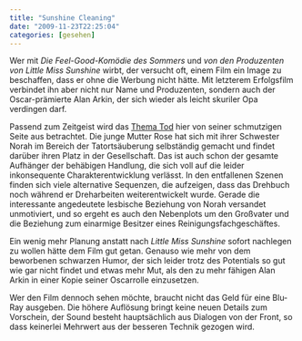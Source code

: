 ```yaml
---
title: "Sunshine Cleaning"
date: "2009-11-23T22:25:04"
categories: [gesehen]
---
```


Wer mit *Die Feel-Good-Komödie des Sommers* und *von den Produzenten von Little Miss Sunshine* wirbt, der versucht oft, einem Film ein Image zu beschaffen, dass er ohne die Werbung nicht hätte. Mit letzterem Erfolgsfilm verbindet ihn aber nicht nur Name und Produzenten, sondern auch der Oscar-prämierte Alan Arkin, der sich wieder als leicht skuriler Opa verdingen darf.

Passend zum Zeitgeist wird das [Thema Tod](/blog/2008/10/22/pushing-daisies/) hier von seiner schmutzigen Seite aus betrachtet. Die junge Mutter Rose hat sich mit ihrer Schwester Norah im Bereich der Tatortsäuberung selbständig gemacht und findet darüber ihren Platz in der Gesellschaft. Das ist auch schon der gesamte Aufhänger der behäbigen Handlung, die sich voll auf die leider inkonsequente Charakterentwicklung verlässt. In den entfallenen Szenen finden sich viele alternative Sequenzen, die aufzeigen, dass das Drehbuch noch während er Dreharbeiten weiterentwickelt wurde. Gerade die interessante angedeutete lesbische Beziehung von Norah versandet unmotiviert, und so ergeht es auch den Nebenplots um den Großvater und die Beziehung zum einarmige Besitzer eines Reinigungsfachgeschäftes.

Ein wenig mehr Planung anstatt nach *Little Miss Sunshine* sofort nachlegen zu wollen hätte dem Film gut getan. Genauso wie mehr von dem beworbenen schwarzen Humor, der sich leider trotz des Potentials so gut wie gar nicht findet und etwas mehr Mut, als den zu mehr fähigen Alan Arkin in einer Kopie seiner Oscarrolle einzusetzen.

Wer den Film dennoch sehen möchte, braucht nicht das Geld für eine Blu-Ray ausgeben. Die höhere Auflösung bringt keine neuen Details zum Vorschein, der Sound besteht hauptsächlich aus Dialogen von der Front, so dass keinerlei Mehrwert aus der besseren Technik gezogen wird.
